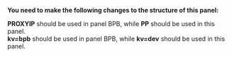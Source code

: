 **You need to make the following changes to the structure of this panel:**

**PROXYIP** should be used in panel BPB, while **PP** should be used in this panel.<br>
**kv=bpb** should be used in panel BPB, while **kv=dev** should be used in this panel.

